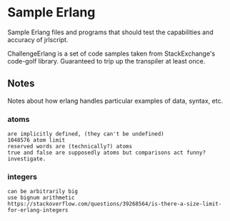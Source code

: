# Sample Erlang
Sample Erlang files and programs that should test the capabilities and accuracy of jrlscript.

ChallengeErlang is a set of code samples taken from StackExchange's code-golf library. Guaranteed to trip up the transpiler at least once.

## Notes
Notes about how erlang handles particular examples of data, syntax, etc.

### atoms
	are implicitly defined, (they can't be undefined)
	1048576 atom limit
	reserved words are (technically?) atoms
	true and false are supposedly atoms but comparisons act funny? investigate.

### integers
	can be arbitrarily big
	use bignum arithmetic
	https://stackoverflow.com/questions/39268564/is-there-a-size-limit-for-erlang-integers
